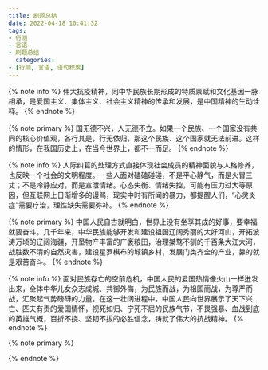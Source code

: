 ```yaml
---
title: 刷题总结
date: 2022-04-18 10:41:32
tags:
- 行测
- 言语
- 刷题总结
  categories:
- [行测, 言语, 语句积累]
---
```


{% note info %}
伟大抗疫精神，同中华民族长期形成的特质禀赋和文化基因一脉相承，是爱国主义、集体主义、社会主义精神的传承和发展，是中国精神的生动诠释。
{% endnote %}

{% note primary %}
国无德不兴，人无德不立。如果一个民族、一个国家没有共同的核心价值观，各行其是，行无依归，那这个民族、这个国家就无法前进。这样的情形，在我国历史上，在当今世界上，都不一而足。
{% endnote %}

{% note info %}
人际纠葛的处理方式直接体现社会成员的精神面貌与人格修养，也反映一个社会的文明程度。一些人面对磕磕碰碰，不是平心静气，而是火冒三丈；不是冷静应对，而是宣泄情绪。心态失衡、情绪失控，可能有压力过大等原因，但互联网上日渐增多的谩骂，现实中时有所闻的暴力，都提醒人们，“心灵炎症”需要疗治，理性缺失需要弥补。
{% endnote %}

{% note primary %}
中国人民自古就明白，世界上没有坐享其成的好事，要幸福就要奋斗。几千年来，中华民族能够开发和建设祖国辽阔秀丽的大好河山，开拓波涛万顷的辽阔海疆，开垦物产丰富的广袤粮田，治理桀骜不驯的千百条大江大河，战胜数不清的自然灾害，建设星罗棋布的城镇乡村，发展门类齐全的产业，靠的就是艰苦奋斗。
{% endnote %}

{% note info %}
面对民族存亡的空前危机，中国人民的爱国热情像火山一样迸发出来，全体中华儿女众志成城、共御外侮，为民族而战，为祖国而战，为尊严而战，汇聚起气势磅礴的力量。在这一壮阔进程中，中国人民向世界展示了天下兴亡、匹夫有责的爱国情怀，视死如归、宁死不屈的民族气节，不畏强暴、血战到底的英雄气概，百折不挠、坚韧不拔的必胜信念，铸就了伟大的抗战精神。
{% endnote %}

{% note primary %}

{% endnote %}
